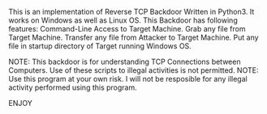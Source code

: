 This is an implementation of Reverse TCP Backdoor Written in Python3. It works on Windows as well as Linux OS.
This Backdoor has following features:
  Command-Line Access to Target Machine.
  Grab any file from Target Machine.
  Transfer any file from Attacker to Target Machine.
  Put any file in startup directory of Target running Windows OS.
  
NOTE: This backdoor is for understanding TCP Connections between Computers. Use of these scripts to illegal activities is not permitted.
NOTE: Use this program at your own risk. I will not be resposible for any illegal activity performed using this program.

ENJOY
